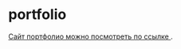 # portfolio
[Сайт портфолио можно посмотреть по ссылке ](https://alexanderkaymanov.github.io/portfolio1/index.html).
